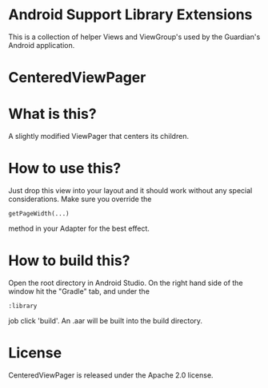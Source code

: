 Android Support Library Extensions
=======

This is a collection of helper Views and ViewGroup's used by the Guardian's Android application.

CenteredViewPager
=======

# What is this?
A slightly modified ViewPager that centers its children.

# How to use this?
Just drop this view into your layout and it should work without any special considerations. Make sure you override the 
```
getPageWidth(...)
```
method in your Adapter for the best effect.
# How to build this?
Open the root directory in Android Studio. On the right hand side of the window hit the "Gradle" tab, and under the 
```
:library
```
job click 'build'. An .aar will be built into the build directory.

# License
CenteredViewPager is released under the Apache 2.0 license.
